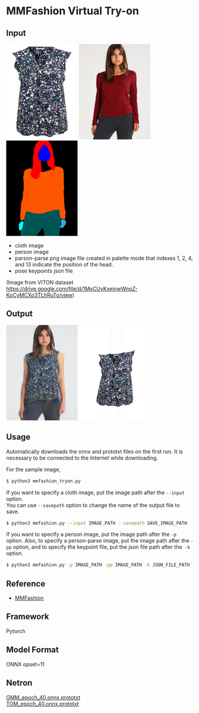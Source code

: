 # MMFashion Virtual Try-on

## Input

![Input](cloth/019029_1.jpg)
![Input](image/000320_0.jpg)
![Input](image-parse/000320_0.png)

- cloth image
- person image
- parson-parse png image file created in palette mode that indexes 1, 2, 4, and 13 indicate the position of the head.
- pose keypoints json file

(Image from VITON dataset https://drive.google.com/file/d/1MxCUvKxejnwWnoZ-KoCyMCXo3TLhRuTo/view)

## Output

![Output](output.png)
![Output](output-warp-cloth.png)

## Usage
Automatically downloads the onnx and prototxt files on the first run.
It is necessary to be connected to the Internet while downloading.

For the sample image,
``` bash
$ python3 mmfashion_tryon.py
```

If you want to specify a cloth image, put the image path after the `--input` option.  
You can use `--savepath` option to change the name of the output file to save.
```bash
$ python3 mmfashion.py --input IMAGE_PATH --savepath SAVE_IMAGE_PATH
```

If you want to specify a person image, put the image path after the `-p` option. 
Also, to specify a person-parse image, put the image path after the `-pp` option, 
and to specify the keypoint file, put the json file path after the` -k` option.
```bash
$ python3 mmfashion.py -p IMAGE_PATH -pp IMAGE_PATH -k JSON_FILE_PATH
```

## Reference

- [MMFashion](https://github.com/open-mmlab/mmfashion)

## Framework

Pytorch

## Model Format

ONNX opset=11

## Netron

[GMM_epoch_40.onnx.prototxt](https://lutzroeder.github.io/netron/?url=https://storage.googleapis.com/ailia-models/mmfashion_tryon/GMM_epoch_40.onnx.prototxt)  
[TOM_epoch_40.onnx.prototxt](https://lutzroeder.github.io/netron/?url=https://storage.googleapis.com/ailia-models/mmfashion_tryon/TOM_epoch_40.onnx.prototxt)  
